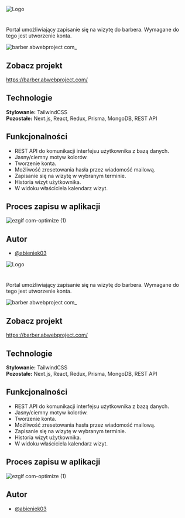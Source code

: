 
![Logo](https://i.imgur.com/unz69Pn.png)


#
Portal umożliwiający zapisanie się na wizytę do barbera. Wymagane do tego jest utworzenie konta.

![barber abwebproject com_](https://github.com/abieniek03/test-repo/assets/106828687/af9007e8-c082-479a-b8c9-954f36be9842)


## Zobacz projekt

https://barber.abwebproject.com/


## Technologie

**Stylowanie:** TailwindCSS \
**Pozostałe:** Next.js, React, Redux, Prisma, MongoDB, REST API



## Funkcjonalności

- REST API do komunikacji interfejsu użytkownika z bazą danych.
- Jasny/ciemny motyw kolorów.
- Tworzenie konta.
- Możliwość zresetowania hasła przez wiadomość mailową.
- Zapisanie się na wizytę w wybranym terminie.
- Historia wizyt użytkownika.
- W widoku właściciela kalendarz wizyt.

## Proces zapisu w aplikacji
![ezgif com-optimize (1)](https://github.com/abieniek03/test-repo/assets/106828687/feb7df69-d5fa-453d-a79c-599d5fb15194)


## Autor

- [@abieniek03](https://www.github.com/abieniek03)




![Logo](https://i.imgur.com/unz69Pn.png)


#
Portal umożliwiający zapisanie się na wizytę do barbera. Wymagane do tego jest utworzenie konta.

![barber abwebproject com_](https://github.com/abieniek03/test-repo/assets/106828687/af9007e8-c082-479a-b8c9-954f36be9842)


## Zobacz projekt

https://barber.abwebproject.com/


## Technologie

**Stylowanie:** TailwindCSS \
**Pozostałe:** Next.js, React, Redux, Prisma, MongoDB, REST API



## Funkcjonalności

- REST API do komunikacji interfejsu użytkownika z bazą danych.
- Jasny/ciemny motyw kolorów.
- Tworzenie konta.
- Możliwość zresetowania hasła przez wiadomość mailową.
- Zapisanie się na wizytę w wybranym terminie.
- Historia wizyt użytkownika.
- W widoku właściciela kalendarz wizyt.

## Proces zapisu w aplikacji
![ezgif com-optimize (1)](https://github.com/abieniek03/test-repo/assets/106828687/feb7df69-d5fa-453d-a79c-599d5fb15194)


## Autor

- [@abieniek03](https://www.github.com/abieniek03)

